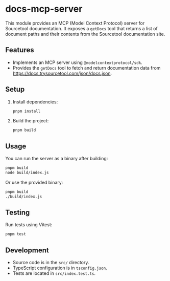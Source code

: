 # docs-mcp-server

This module provides an MCP (Model Context Protocol) server for Sourcetool documentation. It exposes a `getDocs` tool that returns a list of document paths and their contents from the Sourcetool documentation site.

## Features
- Implements an MCP server using `@modelcontextprotocol/sdk`.
- Provides the `getDocs` tool to fetch and return documentation data from https://docs.trysourcetool.com/json/docs.json.

## Setup

1. Install dependencies:
   ```sh
   pnpm install
   ```

2. Build the project:
   ```sh
   pnpm build
   ```

## Usage

You can run the server as a binary after building:

```sh
pnpm build
node build/index.js
```

Or use the provided binary:

```sh
pnpm build
./build/index.js
```

## Testing

Run tests using Vitest:

```sh
pnpm test
```

## Development
- Source code is in the `src/` directory.
- TypeScript configuration is in `tsconfig.json`.
- Tests are located in `src/index.test.ts`.
